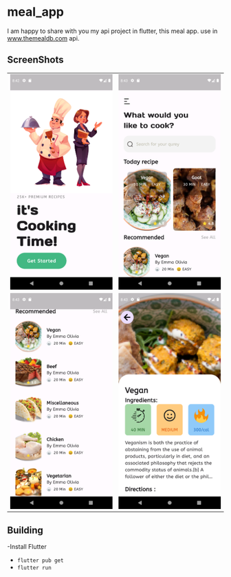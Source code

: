 # meal_app

I am happy to share with you my api project in flutter, this meal app.
use in www.themealdb.com api.

## ScreenShots

<table>
    <tr>
        <td><img src="assets/image/Screenshot1.png" width="500" /></td>
        <td><img src="assets/image/Screenshot2.png" width="500" /></td>
    </tr>
    <tr>
        <td><img src="assets/image/Screenshot3.png" width="500" /></td>
        <td><img src="assets/image/Screenshot4.png" width="500" /></td>
    </tr>
</table>


## Building

-Install Flutter
- `flutter pub get`
- `flutter run`


